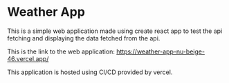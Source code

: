 
# Weather App

This is a simple web application made using create react app to test the api fetching and displaying the data fetched from the api.

This is the link to the web application:
https://weather-app-nu-beige-46.vercel.app/

This application is hosted using CI/CD provided by vercel.


